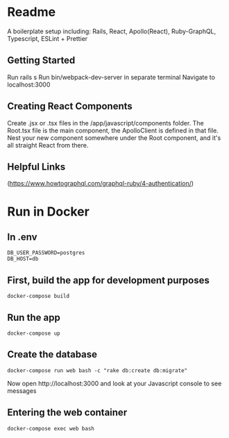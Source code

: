 # Readme

A boilerplate setup including: Rails, React, Apollo(React), Ruby-GraphQL, Typescript, ESLint + Prettier

## Getting Started

Run rails s
Run bin/webpack-dev-server in separate terminal
Navigate to localhost:3000

## Creating React Components

Create .jsx or .tsx files in the /app/javascript/components folder.
The Root.tsx file is the main component, the ApolloClient is defined in that file.
Nest your new component somewhere under the Root component, and it's all straight React from there.

## Helpful Links

(https://www.howtographql.com/graphql-ruby/4-authentication/)

# Run in Docker

## In .env

```
DB_USER_PASSWORD=postgres
DB_HOST=db
```

## First, build the app for development purposes

`docker-compose build`

## Run the app

`docker-compose up`

## Create the database

`docker-compose run web bash -c "rake db:create db:migrate"`

Now open http://localhost:3000 and look at your Javascript console to see messages

## Entering the web container

`docker-compose exec web bash`

